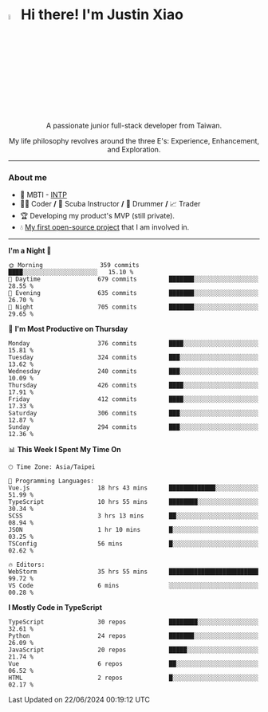 # <img src="https://media.giphy.com/media/hvRJCLFzcasrR4ia7z/giphy.gif" width="5%">Hi there! I'm Justin Xiao
<p align="center">A passionate junior full-stack developer from Taiwan.  </p>
<p align="center">My life philosophy revolves around the three E's: Experience, Enhancement, and Exploration.</p>

---
### About me
- 👀 MBTI - [INTP](https://www.16personalities.com/intp-personality)
- 👨‍💻 Coder **/** 🤿 Scuba Instructor **/** 🥁 Drummer **/** 📈 Trader
- 🏆 Developing my product's MVP (still private).
- 💧 [My first open-source project](https://github.com/Game-as-a-Service/Game-Lobby-Web) that I am involved in.

---
<!--START_SECTION:waka-->
**I'm a Night 🦉** 

```text
🌞 Morning                359 commits         ████░░░░░░░░░░░░░░░░░░░░░   15.10 % 
🌆 Daytime                679 commits         ███████░░░░░░░░░░░░░░░░░░   28.55 % 
🌃 Evening                635 commits         ███████░░░░░░░░░░░░░░░░░░   26.70 % 
🌙 Night                  705 commits         ███████░░░░░░░░░░░░░░░░░░   29.65 % 
```
📅 **I'm Most Productive on Thursday** 

```text
Monday                   376 commits         ████░░░░░░░░░░░░░░░░░░░░░   15.81 % 
Tuesday                  324 commits         ███░░░░░░░░░░░░░░░░░░░░░░   13.62 % 
Wednesday                240 commits         ███░░░░░░░░░░░░░░░░░░░░░░   10.09 % 
Thursday                 426 commits         ████░░░░░░░░░░░░░░░░░░░░░   17.91 % 
Friday                   412 commits         ████░░░░░░░░░░░░░░░░░░░░░   17.33 % 
Saturday                 306 commits         ███░░░░░░░░░░░░░░░░░░░░░░   12.87 % 
Sunday                   294 commits         ███░░░░░░░░░░░░░░░░░░░░░░   12.36 % 
```


📊 **This Week I Spent My Time On** 

```text
🕑︎ Time Zone: Asia/Taipei

💬 Programming Languages: 
Vue.js                   18 hrs 43 mins      █████████████░░░░░░░░░░░░   51.99 % 
TypeScript               10 hrs 55 mins      ████████░░░░░░░░░░░░░░░░░   30.34 % 
SCSS                     3 hrs 13 mins       ██░░░░░░░░░░░░░░░░░░░░░░░   08.94 % 
JSON                     1 hr 10 mins        █░░░░░░░░░░░░░░░░░░░░░░░░   03.25 % 
TSConfig                 56 mins             █░░░░░░░░░░░░░░░░░░░░░░░░   02.62 % 

🔥 Editors: 
WebStorm                 35 hrs 55 mins      █████████████████████████   99.72 % 
VS Code                  6 mins              ░░░░░░░░░░░░░░░░░░░░░░░░░   00.28 % 
```

**I Mostly Code in TypeScript** 

```text
TypeScript               30 repos            ████████░░░░░░░░░░░░░░░░░   32.61 % 
Python                   24 repos            ███████░░░░░░░░░░░░░░░░░░   26.09 % 
JavaScript               20 repos            █████░░░░░░░░░░░░░░░░░░░░   21.74 % 
Vue                      6 repos             ██░░░░░░░░░░░░░░░░░░░░░░░   06.52 % 
HTML                     2 repos             █░░░░░░░░░░░░░░░░░░░░░░░░   02.17 % 
```




 Last Updated on 22/06/2024 00:19:12 UTC
<!--END_SECTION:waka-->
